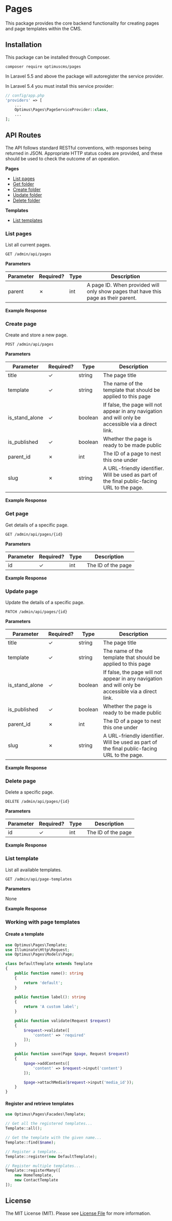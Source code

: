 # Pages
This package provides the core backend functionality for creating pages and page templates 
within the CMS.

## Installation
This package can be installed through Composer.

`composer require optimuscms/pages`

In Laravel 5.5 and above the package will autoregister the service provider. 

In Laravel 5.4 you must install this service provider:
```php
// config/app.php
'providers' => [
    ...
    Optimus\Pages\PageServiceProvider::class,
    ...
];
```

## API Routes

The API follows standard RESTful conventions, with responses being returned in JSON. 
Appropriate HTTP status codes are provided, and these should be used to check the outcome of an operation.

**Pages**
 - [List pages](#pages-all)
 - [Get folder](#pages-get)
 - [Create folder](#pages-create)
 - [Update folder](#pages-update)
 - [Delete folder](#pages-delete)
 
**Templates**
 - [List templates](#templates-all)

<a name="pages-all"></a>
### List pages
List all current pages.
```http
GET /admin/api/pages
```

**Parameters**

| Parameter | Required? | Type  | Description    |
|-----------|-----------|-------|----------------|
| parent    |    ✗      | int   | A page ID. When provided will only show pages that have this page as their parent. |


**Example Response**



<a name="pages-create"></a>
### Create page
Create and store a new page.
```http
POST /admin/api/pages
```

**Parameters**

| Parameter | Required? | Type  | Description    |
|-----------|-----------|-------|----------------|
| title     |    ✓      | string  | The page title |
| template  |    ✓      | string  | The name of the template that should be applied to this page |
| is_stand_alone |    ✓ | boolean | If false, the page will not appear in any navigation and will only be accessible via a direct link. |
| is_published |    ✓   | boolean | Whether the page is ready to be made public |
| parent_id | ✗         | int     | The ID of a page to nest this one under |
| slug      | ✗         | string  | A URL-friendly identifier. Will be used as part of the final public-facing URL to the page. |


**Example Response**



<a name="pages-get"></a>
### Get page
Get details of a specific page.
```http
GET /admin/api/pages/{id}
```

**Parameters**

| Parameter | Required? | Type  | Description    |
|-----------|-----------|-------|----------------|
| id      |    ✓      | int  | The ID of the page |

**Example Response**



<a name="pages-update"></a>
### Update page
Update the details of a specific page.
```http
PATCH /admin/api/pages/{id}
```

**Parameters**

| Parameter | Required? | Type  | Description    |
|-----------|-----------|-------|----------------|
| title     |    ✓      | string  | The page title |
| template  |    ✓      | string  | The name of the template that should be applied to this page |
| is_stand_alone |    ✓ | boolean | If false, the page will not appear in any navigation and will only be accessible via a direct link. |
| is_published |    ✓   | boolean | Whether the page is ready to be made public |
| parent_id | ✗         | int     | The ID of a page to nest this one under |
| slug      | ✗         | string  | A URL-friendly identifier. Will be used as part of the final public-facing URL to the page. |


**Example Response**



<a name="pages-delete"></a>
### Delete page
Delete a specific page.
```http
DELETE /admin/api/pages/{id}
```

**Parameters**

| Parameter | Required? | Type  | Description    |
|-----------|-----------|-------|----------------|
| id      |    ✓      | int  | The ID of the page |

**Example Response**



<a name="templates-all"></a>
### List template
List all available templates.
```http
GET /admin/api/page-templates
```

**Parameters**

None

**Example Response**



### Working with page templates

#### Create a template
```php
use Optimus\Pages\Template;
use Illuminate\Http\Request;
use Optimus\Pages\Models\Page;

class DefaultTemplate extends Template
{
    public function name(): string
    {
        return 'default';
    }
    
    public function label(): string
    {
        return 'A custom label';
    }

    public function validate(Request $request)
    {
        $request->validate([
            'content' => 'required'
        ]);
    }

    public function save(Page $page, Request $request)
    {
        $page->addContents([
            'content' => $request->input('content')
        ]);

        $page->attachMedia($request->input('media_id'));
    }
}
```

#### Register and retrieve templates
```php
use Optimus\Pages\Facades\Template;

// Get all the registered templates...
Template::all();

// Get the template with the given name...
Template::find($name);

// Register a template...
Template::register(new DefaultTemplate);

// Register multiple templates...
Template::registerMany([
    new HomeTemplate,
    new ContactTemplate
]);
```

## License

The MIT License (MIT). Please see [License File](LICENSE.md) for more information.
